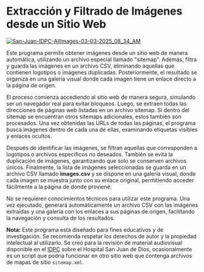 # Extracción y Filtrado de Imágenes desde un Sitio Web

[![San-Juan-IDPC-AllImages-03-03-2025_08_34_AM](https://github.com/user-attachments/assets/bc66b625-2a37-45c0-b0b8-1aea506593ea)](https://jcarroyos.github.io/get-images/)

Este programa permite obtener imágenes desde un sitio web de manera automática, utilizando un archivo especial llamado "sitemap". Además, filtra y guarda las imágenes en un archivo CSV, eliminando aquellas que contienen logotipos o imágenes duplicadas. Posteriormente, el resultado se organiza en una galería visual donde cada imagen tiene un enlace directo a la página de origen.

El proceso comienza accediendo al sitio web de manera segura, simulando ser un navegador real para evitar bloqueos. Luego, se extraen todas las direcciones de páginas web listadas en un archivo sitemap. Si dentro del sitemap se encuentran otros sitemaps adicionales, estos también son procesados. Una vez obtenidas las URLs de todas las páginas, el programa busca imágenes dentro de cada una de ellas, examinando etiquetas visibles y enlaces ocultos.

Después de identificar las imágenes, se filtran aquellas que corresponden a logotipos o archivos específicos no deseados. También se evita la duplicación de imágenes, garantizando que solo se conserven archivos únicos. Finalmente, la lista de imágenes seleccionadas se guarda en un archivo CSV llamado **images.csv** y se dispone en una galería visual, donde cada imagen se muestra junto con su enlace original, permitiendo acceder fácilmente a la página de donde proviene.

No se requieren conocimientos técnicos para utilizar este programa. Una vez ejecutado, generará automáticamente un archivo CSV con las imágenes extraídas y una galería con los enlaces a sus páginas de origen, facilitando la navegación y consulta de los resultados.

**Nota:** Este programa está diseñado para fines educativos y de investigación. Se recomienda respetar los derechos de autor y la propiedad intelectual al utilizarlo. Se creó para la revisión de material audiovisual disponible en el [IDPC](https://idpc.gov.co/) sobre el  Hospital San Juan de Dios, ocasionalmente es un script que podría funcionar en otro sitio web que contenga archivos de mapas de sitio ``sitemap.xml``.

